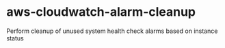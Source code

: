 # aws-cloudwatch-alarm-cleanup
Perform cleanup of unused system health check alarms based on instance status

